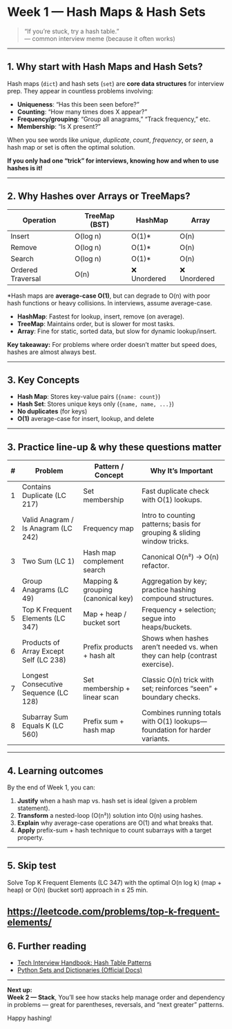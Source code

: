 # Week 1 — Hash Maps & Hash Sets

> “If you’re stuck, try a hash table.”  
> — common interview meme (because it often works)

---

## 1. Why start with Hash Maps and Hash Sets?

Hash maps (`dict`) and hash sets (`set`) are **core data structures** for interview prep. They appear in countless problems involving:

- **Uniqueness**: “Has this been seen before?”
- **Counting**: “How many times does X appear?”
- **Frequency/grouping**: “Group all anagrams,” “Track frequency,” etc.
- **Membership**: “Is X present?”

When you see words like *unique*, *duplicate*, *count*, *frequency*, or *seen*, a hash map or set is often the optimal solution.

**If you only had one “trick” for interviews, knowing how and when to use hashes is it!**

---

## 2. Why Hashes over Arrays or TreeMaps?

| Operation        | TreeMap (BST) | HashMap      | Array       |
|------------------|---------------|--------------|-------------|
| Insert           | O(log n)      | O(1)\*       | O(n)        |
| Remove           | O(log n)      | O(1)\*       | O(n)        |
| Search           | O(log n)      | O(1)\*       | O(n)        |
| Ordered Traversal| O(n)          | ❌ Unordered | ❌ Unordered |

\*Hash maps are **average-case O(1)**, but can degrade to O(n) with poor hash functions or heavy collisions. In interviews, assume average-case.

- **HashMap**: Fastest for lookup, insert, remove (on average).  
- **TreeMap**: Maintains order, but is slower for most tasks.  
- **Array**: Fine for static, sorted data, but slow for dynamic lookup/insert.

**Key takeaway:** For problems where order doesn’t matter but speed does, hashes are almost always best.

---

## 3. Key Concepts

- **Hash Map**: Stores key-value pairs (`{name: count}`)
- **Hash Set**: Stores unique keys only (`{name, name, ...}`)
- **No duplicates** (for keys)
- **O(1)** average-case for insert, lookup, and delete
---

## 3. Practice line-up & why these questions matter

| # | Problem                                                                                     | Pattern / Concept                 | Why It’s Important                                                         |
|---|---------------------------------------------------------------------------------------------|-----------------------------------|-----------------------------------------------------------------------------|
| 1 | Contains Duplicate (LC 217)                                                                 | Set membership                    | Fast duplicate check with O(1) lookups.                                    |
| 2 | Valid Anagram / Is Anagram (LC 242)                                                         | Frequency map                     | Intro to counting patterns; basis for grouping & sliding window tricks.    |
| 3 | Two Sum (LC 1)                                                                              | Hash map complement search        | Canonical O(n²) → O(n) refactor.                                           |
| 4 | Group Anagrams (LC 49)                                                                      | Mapping & grouping (canonical key)| Aggregation by key; practice hashing compound structures.                  |
| 5 | Top K Frequent Elements (LC 347)                                                            | Map + heap / bucket sort          | Frequency + selection; segue into heaps/buckets.                           |
| 6 | Products of Array Except Self (LC 238)                                                      | Prefix products + hash alt        | Shows when hashes aren’t needed vs. when they can help (contrast exercise).|
| 7 | Longest Consecutive Sequence (LC 128)                                                       | Set membership + linear scan      | Classic O(n) trick with set; reinforces “seen” + boundary checks.          |
| 8 | Subarray Sum Equals K (LC 560)                                                              | Prefix sum + hash map             | Combines running totals with O(1) lookups—foundation for harder variants.  |

---

## 4. Learning outcomes

By the end of Week 1, you can:

1. **Justify** when a hash map vs. hash set is ideal (given a problem statement).  
2. **Transform** a nested-loop (O(n²)) solution into O(n) using hashes.  
3. **Explain** why average-case operations are O(1) and what breaks that.  
4. **Apply** prefix-sum + hash technique to count subarrays with a target property.

---

## 5. Skip test

Solve Top K Frequent Elements (LC 347) with the optimal O(n log k) (map + heap) or O(n) (bucket sort) approach in ≤ 25 min.

https://leetcode.com/problems/top-k-frequent-elements/
---

## 6. Further reading

- [Tech Interview Handbook: Hash Table Patterns](https://www.techinterviewhandbook.org/grind75)
- [Python Sets and Dictionaries (Official Docs)](https://docs.python.org/3/tutorial/datastructures.html#dictionaries)

---

**Next up:**  
**Week 2 — Stack**, You’ll see how stacks help manage order and dependency in problems — great for parentheses, reversals, and “next greater” patterns.

Happy hashing!
